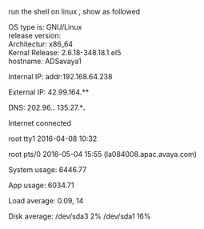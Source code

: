 run the shell on linux ,
show as followed

OS type is:  GNU/Linux  
release version:  
Architectur:  x86_64  
Kernal Release:  2.6.18-348.18.1.el5  
hostname:  ADSavaya1

Internal IP:  addr:192.168.64.238

External IP:  42.99.164.**

DNS:  202.96.**.** 135.27.***.**

Internet connected

root     tty1         2016-04-08 10:32

root     pts/0        2016-05-04 15:55 (la084008.apac.avaya.com)

System usage:  6446.77

App usage:  6034.71

Load average:  0.09, 14

Disk average:  /dev/sda3 2% /dev/sda1 16%
